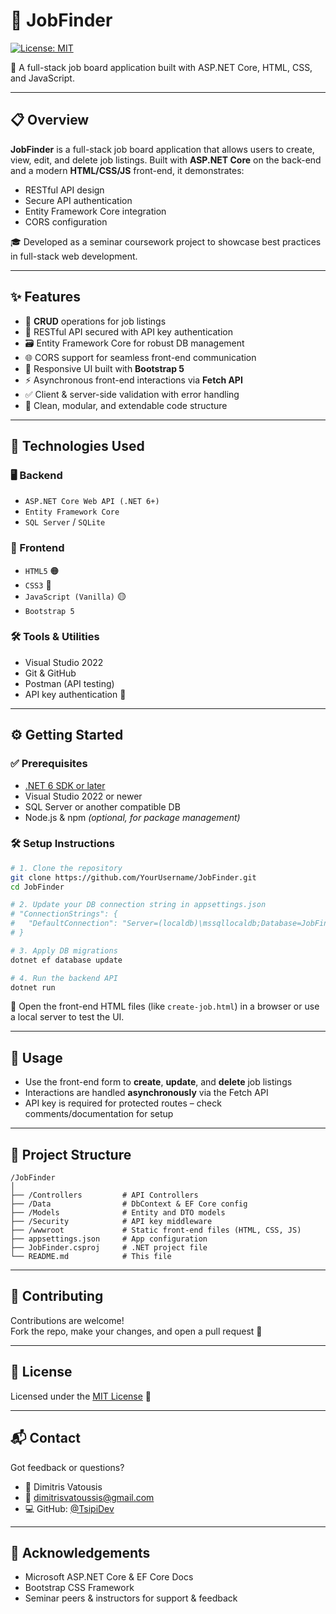 # 💼 JobFinder

[![License: MIT](https://img.shields.io/badge/License-MIT-blue.svg)](LICENSE)

🚀 A full-stack job board application built with ASP.NET Core, HTML, CSS, and JavaScript.

---

## 📋 Overview

**JobFinder** is a full-stack job board application that allows users to create, view, edit, and delete job listings. Built with **ASP.NET Core** on the back-end and a modern **HTML/CSS/JS** front-end, it demonstrates:

- RESTful API design
- Secure API authentication
- Entity Framework Core integration
- CORS configuration

🎓 Developed as a seminar coursework project to showcase best practices in full-stack web development.

---

## ✨ Features

- 🔄 **CRUD** operations for job listings  
- 🔐 RESTful API secured with API key authentication  
- 🗃️ Entity Framework Core for robust DB management  
- 🌐 CORS support for seamless front-end communication  
- 📱 Responsive UI built with **Bootstrap 5**  
- ⚡ Asynchronous front-end interactions via **Fetch API**  
- ✅ Client & server-side validation with error handling  
- 🧩 Clean, modular, and extendable code structure  

---

## 🧰 Technologies Used

### 🖥️ Backend
- `ASP.NET Core Web API (.NET 6+)`
- `Entity Framework Core`
- `SQL Server` / `SQLite`

### 🎨 Frontend
- `HTML5` 🟠
- `CSS3` 🔵
- `JavaScript (Vanilla)` 🟡
- `Bootstrap 5`

### 🛠️ Tools & Utilities
- Visual Studio 2022  
- Git & GitHub  
- Postman (API testing)  
- API key authentication 🔑  

---

## ⚙️ Getting Started

### ✅ Prerequisites
- [.NET 6 SDK or later](https://dotnet.microsoft.com/download)  
- Visual Studio 2022 or newer  
- SQL Server or another compatible DB  
- Node.js & npm *(optional, for package management)*

### 🛠️ Setup Instructions

```bash
# 1. Clone the repository
git clone https://github.com/YourUsername/JobFinder.git
cd JobFinder

# 2. Update your DB connection string in appsettings.json
# "ConnectionStrings": {
#   "DefaultConnection": "Server=(localdb)\mssqllocaldb;Database=JobFinderDb;Trusted_Connection=True;"
# }

# 3. Apply DB migrations
dotnet ef database update

# 4. Run the backend API
dotnet run
```

🧪 Open the front-end HTML files (like `create-job.html`) in a browser or use a local server to test the UI.

---

## 🧭 Usage

- Use the front-end form to **create**, **update**, and **delete** job listings  
- Interactions are handled **asynchronously** via the Fetch API  
- API key is required for protected routes – check comments/documentation for setup  

---

## 📁 Project Structure

```
/JobFinder
│
├── /Controllers         # API Controllers
├── /Data                # DbContext & EF Core config
├── /Models              # Entity and DTO models
├── /Security            # API key middleware
├── /wwwroot             # Static front-end files (HTML, CSS, JS)
├── appsettings.json     # App configuration
├── JobFinder.csproj     # .NET project file
└── README.md            # This file
```

---

## 🤝 Contributing

Contributions are welcome!  
Fork the repo, make your changes, and open a pull request 🚀

---

## 📄 License

Licensed under the [MIT License](LICENSE) 📝

---

## 📬 Contact

Got feedback or questions?

- 👤 Dimitris Vatousis  
- 📧 dimitrisvatoussis@gmail.com  
- 💻 GitHub: [@TsipiDev](https://github.com/TsipiDev)

---

## 🙌 Acknowledgements

- Microsoft ASP.NET Core & EF Core Docs  
- Bootstrap CSS Framework  
- Seminar peers & instructors for support & feedback
